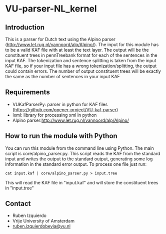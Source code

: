 VU-parser-NL_kernel
===================

Introduction
------------

This is a parser for Dutch text using the Alpino parser (http://www.let.rug.nl/vannoord/alp/Alpino/). The input for this module has to be a valid
KAF file with at least the text layer. The output will be the constituent trees in pennTreebank format for each of the sentences in the input KAF.
The tokenization and sentence splitting is taken from the input KAF file, so if your input file has a wrong tokenization/splitting, the output could
contain errors. The number of output constituent trees will be exactly the same as the number of sentences in your input KAF

Requirements
-----------
* VUKafParserPy: parser in python for KAF files (https://github.com/opener-project/VU-kaf-parser)
* lxml: library for processing xml in python
* Alpino parser:http://www.let.rug.nl/vannoord/alp/Alpino/

How to run the module with Python
---------------------------------

You can run this module from the command line using Python. The main script is core/alpino_parser.py. This script reads the KAF from the standard input
and writes the output to the standard output, generating some log information in the standard error output. To process one file just run:
````shell
cat input.kaf | core/alpino_parser.py > input.tree
````

This will read the KAF file in "input.kaf" and will store the constituent trees in "input.tree"


Contact
------
* Ruben Izquierdo
* Vrije University of Amsterdam
* ruben.izquierdobevia@vu.nl